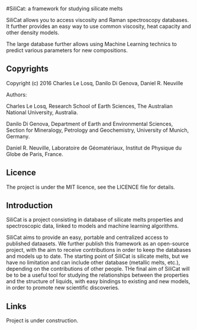 #SiliCat: a framework for studying silicate melts

SiliCat allows you to access viscosity and Raman spectroscopy databases. It further provides an easy way to use common viscosity, heat capacity and other density models.

The large database further allows using Machine Learning technics to predict various parameters for new compositions.

## Copyrights

Copyright (c) 2016 Charles Le Losq, Danilo Di Genova, Daniel R. Neuville

Authors:

Charles Le Losq, Research School of Earth Sciences, The Australian National University, Australia.

Danilo Di Genova, Department of Earth and Environmental Sciences, Section for Mineralogy, Petrology and Geochemistry, University of Munich, Germany.

Daniel R. Neuville, Laboratoire de Géomatériaux, Institut de Physique du Globe de Paris, France.

## Licence

The project is under the MIT licence, see the LICENCE file for details.

## Introduction

SiliCat is a project consisting in database of silicate melts properties and spectroscopic data, linked to models and machine learning algorithms.

SiliCat aims to provide an easy, portable and centralized access to published dataasets. We further publish this framework as an open-source project, with the aim to receive contributions in order to keep the databases and models up to date. The starting point of SiliCat is silicate melts, but we have no limitation and can include other database (metallic melts, etc.), depending on the contributions of other people. THe final aim of SiliCat will be to be a useful tool for studying the relationships between the properties and the structure of liquids, with easy bindings to existing and new models, in order to promote new scientific discoveries.

## Links

Project is under construction. 



